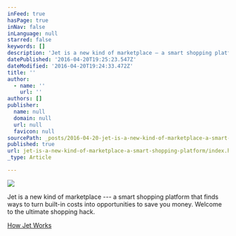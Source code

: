 ```yaml
---
inFeed: true
hasPage: true
inNav: false
inLanguage: null
starred: false
keywords: []
description: 'Jet is a new kind of marketplace — a smart shopping platform that finds ways to turn built-in costs into opportunities to save you money. Welcome to the ultimate shopping hack. '
datePublished: '2016-04-20T19:25:23.547Z'
dateModified: '2016-04-20T19:24:33.472Z'
title: ''
author:
  - name: ''
    url: ''
authors: []
publisher:
  name: null
  domain: null
  url: null
  favicon: null
sourcePath: _posts/2016-04-20-jet-is-a-new-kind-of-marketplace-a-smart-shopping-platform.md
published: true
url: jet-is-a-new-kind-of-marketplace-a-smart-shopping-platform/index.html
_type: Article

---
```

![](https://the-grid-user-content.s3-us-west-2.amazonaws.com/377f9526-c96e-49d2-aed1-a9b765ebb18d.png)

Jet is a new kind of marketplace --- a smart shopping platform that finds ways to turn built-in costs into opportunities to save you money. Welcome to the ultimate shopping hack. 

[How Jet Works][0]

[0]: https://jet.com/how-jet-works